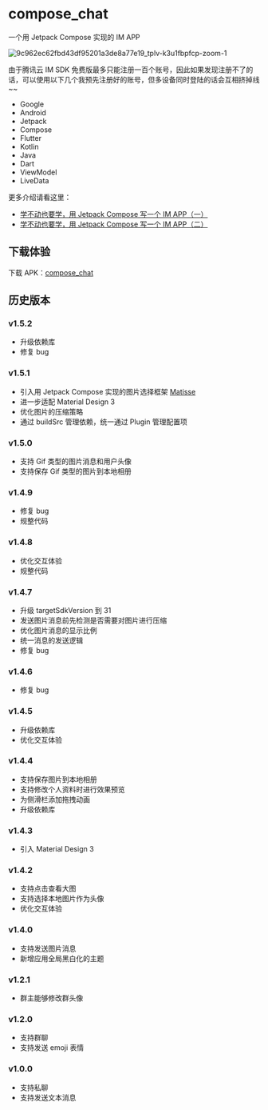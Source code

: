 # compose_chat

一个用 Jetpack Compose 实现的 IM APP

![9c962ec62fbd43df95201a3de8a77e19_tplv-k3u1fbpfcp-zoom-1](https://user-images.githubusercontent.com/30774063/164979443-c533353f-7e47-4024-a1bc-e63005ff8938.gif)

由于腾讯云 IM SDK 免费版最多只能注册一百个账号，因此如果发现注册不了的话，可以使用以下几个我预先注册好的账号，但多设备同时登陆的话会互相挤掉线 ~~

- Google
- Android
- Jetpack
- Compose
- Flutter
- Kotlin
- Java
- Dart
- ViewModel
- LiveData

更多介绍请看这里：

- [学不动也要学，用 Jetpack Compose 写一个 IM APP（一）](https://juejin.cn/post/6991429231821684773)
- [学不动也要学，用 Jetpack Compose 写一个 IM APP（二）](https://juejin.cn/post/7028397244894330917)

## 下载体验

下载 APK：[compose_chat](https://github.com/leavesCZY/compose_chat/releases)

## 历史版本

### v1.5.2

- 升级依赖库
- 修复 bug

### v1.5.1

- 引入用 Jetpack Compose 实现的图片选择框架 [Matisse](https://github.com/leavesCZY/Matisse)
- 进一步适配 Material Design 3
- 优化图片的压缩策略
- 通过 buildSrc 管理依赖，统一通过 Plugin 管理配置项

### v1.5.0

- 支持 Gif 类型的图片消息和用户头像
- 支持保存 Gif 类型的图片到本地相册

### v1.4.9

- 修复 bug
- 规整代码

### v1.4.8

- 优化交互体验
- 规整代码

### v1.4.7

- 升级 targetSdkVersion 到 31
- 发送图片消息前先检测是否需要对图片进行压缩
- 优化图片消息的显示比例
- 统一消息的发送逻辑
- 修复 bug

### v1.4.6

- 修复 bug

### v1.4.5

- 升级依赖库
- 优化交互体验

### v1.4.4

- 支持保存图片到本地相册
- 支持修改个人资料时进行效果预览
- 为侧滑栏添加拖拽动画
- 升级依赖库

### v1.4.3

- 引入 Material Design 3

### v1.4.2

- 支持点击查看大图
- 支持选择本地图片作为头像
- 优化交互体验

### v1.4.0

- 支持发送图片消息
- 新增应用全局黑白化的主题

### v1.2.1

- 群主能够修改群头像

### v1.2.0

- 支持群聊
- 支持发送 emoji 表情

### v1.0.0

- 支持私聊
- 支持发送文本消息
